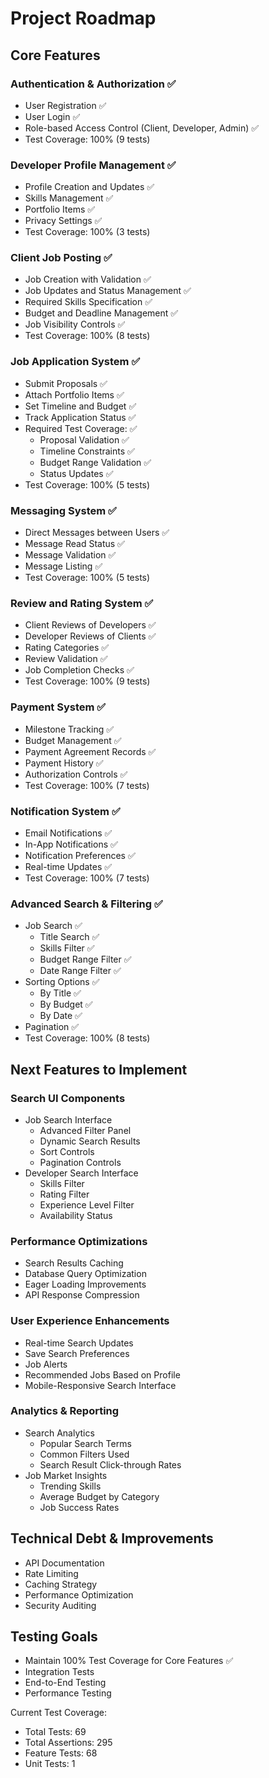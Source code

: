 # Project Roadmap

## Core Features

### Authentication & Authorization ✅
- User Registration ✅
- User Login ✅
- Role-based Access Control (Client, Developer, Admin) ✅
- Test Coverage: 100% (9 tests)

### Developer Profile Management ✅
- Profile Creation and Updates ✅
- Skills Management ✅
- Portfolio Items ✅
- Privacy Settings ✅
- Test Coverage: 100% (3 tests)

### Client Job Posting ✅
- Job Creation with Validation ✅
- Job Updates and Status Management ✅
- Required Skills Specification ✅
- Budget and Deadline Management ✅
- Job Visibility Controls ✅
- Test Coverage: 100% (8 tests)

### Job Application System ✅
- Submit Proposals ✅
- Attach Portfolio Items ✅
- Set Timeline and Budget ✅
- Track Application Status ✅
- Required Test Coverage: ✅
  - Proposal Validation ✅
  - Timeline Constraints ✅
  - Budget Range Validation ✅
  - Status Updates ✅
- Test Coverage: 100% (5 tests)

### Messaging System ✅
- Direct Messages between Users ✅
- Message Read Status ✅
- Message Validation ✅
- Message Listing ✅
- Test Coverage: 100% (5 tests)

### Review and Rating System ✅
- Client Reviews of Developers ✅
- Developer Reviews of Clients ✅
- Rating Categories ✅
- Review Validation ✅
- Job Completion Checks ✅
- Test Coverage: 100% (9 tests)

### Payment System ✅
- Milestone Tracking ✅
- Budget Management ✅
- Payment Agreement Records ✅
- Payment History ✅
- Authorization Controls ✅
- Test Coverage: 100% (7 tests)

### Notification System ✅
- Email Notifications ✅
- In-App Notifications ✅
- Notification Preferences ✅
- Real-time Updates ✅
- Test Coverage: 100% (7 tests)

### Advanced Search & Filtering ✅
- Job Search ✅
  - Title Search ✅
  - Skills Filter ✅
  - Budget Range Filter ✅
  - Date Range Filter ✅
- Sorting Options ✅
  - By Title ✅
  - By Budget ✅
  - By Date ✅
- Pagination ✅
- Test Coverage: 100% (8 tests)

## Next Features to Implement

### Search UI Components
- Job Search Interface
  - Advanced Filter Panel
  - Dynamic Search Results
  - Sort Controls
  - Pagination Controls
- Developer Search Interface
  - Skills Filter
  - Rating Filter
  - Experience Level Filter
  - Availability Status

### Performance Optimizations
- Search Results Caching
- Database Query Optimization
- Eager Loading Improvements
- API Response Compression

### User Experience Enhancements
- Real-time Search Updates
- Save Search Preferences
- Job Alerts
- Recommended Jobs Based on Profile
- Mobile-Responsive Search Interface

### Analytics & Reporting
- Search Analytics
  - Popular Search Terms
  - Common Filters Used
  - Search Result Click-through Rates
- Job Market Insights
  - Trending Skills
  - Average Budget by Category
  - Job Success Rates

## Technical Debt & Improvements
- API Documentation
- Rate Limiting
- Caching Strategy
- Performance Optimization
- Security Auditing

## Testing Goals
- Maintain 100% Test Coverage for Core Features ✅
- Integration Tests
- End-to-End Testing
- Performance Testing

Current Test Coverage:
- Total Tests: 69
- Total Assertions: 295
- Feature Tests: 68
- Unit Tests: 1
